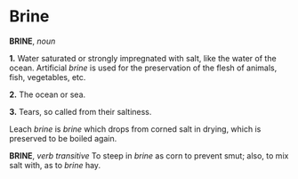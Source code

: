 # Brine

**BRINE**, _noun_

**1.** Water saturated or strongly impregnated with salt, like the water of the ocean. Artificial _brine_ is used for the preservation of the flesh of animals, fish, vegetables, etc.

**2.** The ocean or sea.

**3.** Tears, so called from their saltiness.

Leach _brine_ is _brine_ which drops from corned salt in drying, which is preserved to be boiled again.

**BRINE**, _verb transitive_ To steep in _brine_ as corn to prevent smut; also, to mix salt with, as to _brine_ hay.